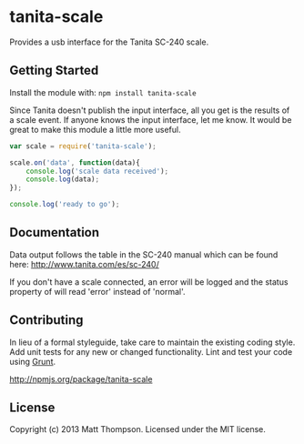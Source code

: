 # tanita-scale

Provides a usb interface for the Tanita SC-240 scale.

## Getting Started
Install the module with: `npm install tanita-scale`

Since Tanita doesn't publish the input interface, all you get is the results of a scale event.
If anyone knows the input interface, let me know. It would be great to make this module a little more useful.

```javascript
var scale = require('tanita-scale');

scale.on('data', function(data){
	console.log('scale data received');
	console.log(data);
});

console.log('ready to go');

```
## Documentation
Data output follows the table in the SC-240 manual which can be found here: http://www.tanita.com/es/sc-240/

If you don't have a scale connected, an error will be logged and the status property of will read 'error' instead of 'normal'.

## Contributing
In lieu of a formal styleguide, take care to maintain the existing coding style. Add unit tests for any new or changed functionality. Lint and test your code using [Grunt](http://gruntjs.com/).

http://npmjs.org/package/tanita-scale

## License
Copyright (c) 2013 Matt Thompson. Licensed under the MIT license.
